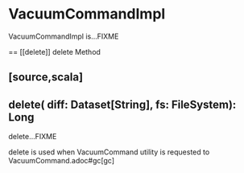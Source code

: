 # VacuumCommandImpl

VacuumCommandImpl is...FIXME

== [[delete]] delete Method

[source,scala]
----
delete(
  diff: Dataset[String],
  fs: FileSystem): Long
----

delete...FIXME

delete is used when VacuumCommand utility is requested to VacuumCommand.adoc#gc[gc]
